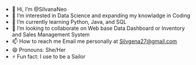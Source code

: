 - 👋 Hi, I’m @SilvanaNeo
- 👀 I’m interested in Data Science and expanding my knowladge in Coding
- 🌱 I’m currently learning Python, Java, and SQL
- 💞️ I’m looking to collaborate on Web base Data Dashboard or  Inventory and Sales Management System
- 📫 How to reach me Email me personally at Silvgena27@gmail.com
- 😄 Pronouns: She/Her
- ⚡ Fun fact: I use to be a Sailor

<!---
SilvanaNeo/SilvanaNeo is a ✨ special ✨ repository because its `README.md` (this file) appears on your GitHub profile.
You can click the Preview link to take a look at your changes.
--->
